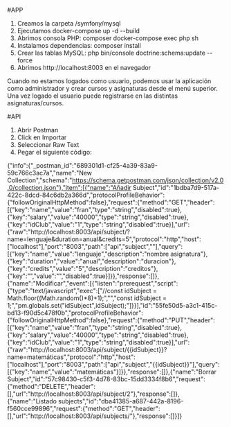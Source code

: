 #APP

1) Creamos la carpeta /symfony/mysql<br/>
2) Ejecutamos docker-compose up -d --build<br/>
3) Abrimos consola PHP: composer docker-compose exec php sh<br/>
4) Instalamos dependencias: composer install<br/>
5) Crear las tablas MySQL: php bin/console doctrine:schema:update --force<br/>
5) Abrimos http://localhost:8003 en el navegador<br/>

Cuando no estamos logados como usuario, podemos usar la aplicación como administrador y crear cursos y asignaturas desde el menú superior. Una vez logado el usuario puede registrarse en las distintas asignaturas/cursos.

#API
1) Abrir Postman<br/>
2) Click en Importar<br/>
3) Seleccionar Raw Text<br/>
4) Pegar el siguiente código:<br/>

{"info":{"_postman_id":"689301d1-cf25-4a39-83a9-59c766c3ac7a","name":"New Collection","schema":"https://schema.getpostman.com/json/collection/v2.0.0/collection.json"},"item":[{"name":"Añadir Subject","id":"1bdba7d9-517a-422c-8dcd-84c6db2a366d","protocolProfileBehavior":{"followOriginalHttpMethod":false},"request":{"method":"GET","header":[{"key":"name","value":"fran","type":"string","disabled":true},{"key":"salary","value":"40000","type":"string","disabled":true},{"key":"idClub","value":"1","type":"string","disabled":true}],"url":{"raw":"http://localhost:8003/api/subject/?name=lenguaje&duration=anual&credits=5","protocol":"http","host":["localhost"],"port":"8003","path":["api","subject",""],"query":[{"key":"name","value":"lenguaje","description":"nombre asignatura"},{"key":"duration","value":"anual","description":"duracion"},{"key":"credits","value":"5","description":"creditos"},{"key":"","value":"","disabled":true}]}},"response":[]},{"name":"Modificar","event":[{"listen":"prerequest","script":{"type":"text/javascript","exec":["//const idSubject = Math.floor((Math.random()*8)+1);","","const idSubject = 1;","pm.globals.set(\"idSubject\",idSubject);"]}}],"id":"55fe50d5-a3c1-415c-bd13-f90d5c478f0b","protocolProfileBehavior":{"followOriginalHttpMethod":false},"request":{"method":"PUT","header":[{"key":"name","value":"fran","type":"string","disabled":true},{"key":"salary","value":"40000","type":"string","disabled":true},{"key":"idClub","value":"1","type":"string","disabled":true}],"url":{"raw":"http://localhost:8003/api/subject/{{idSubject}}?name=matemáticas","protocol":"http","host":["localhost"],"port":"8003","path":["api","subject","{{idSubject}}"],"query":[{"key":"name","value":"matemáticas"}]}},"response":[]},{"name":"Borrar Subject","id":"57c98430-c5f3-4d78-83bc-15dd3334f8b6","request":{"method":"DELETE","header":[],"url":"http://localhost:8003/api/subject/2"},"response":[]},{"name":"Listado subjects","id":"dba41385-a687-442a-8196-f560cce99896","request":{"method":"GET","header":[],"url":"http://localhost:8003/api/subjects/"},"response":[]}]}